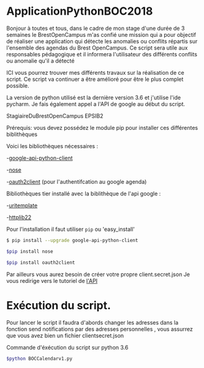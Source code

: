 # ApplicationPythonBOC2018

Bonjour  à toutes et tous, dans le cadre de mon stage d'une durée de 3 semaines le BrestOpenCampus  m'as confié une mission qui a pour objectif  de  réaliser une application  qui  détecte les anomalies ou conflits  répartis  sur l'ensemble des  agendas du Brest OpenCampus. Ce script sera utile aux responsables  pédagogique  et il informera l'utilisateur des  différents conflits ou anomalie qu'il a détecté 

ICI vous pourrez trouver mes différents  travaux sur la réalisation de ce script.  Ce script va continuer a être amélioré pour être le plus complet possible.  

La version de python utilisé est la dernière version 3.6 et j'utilise l'ide pycharm. Je fais également appel a l'API  de google au début du script.


StagiaireDuBrestOpenCampus EPSIB2

Prérequis: vous devez possédez le module pip pour installer ces différentes biblithèques 

Voici les bibliothèques nécessaires  :
  
  
-[google-api-python-client](https://github.com/google/google-api-python-client)

-[nose](https://github.com/nose-devs/nose)

-[oauth2client](https://github.com/google/oauth2client) (pour l'authentifcation au google agenda)
			     
          
Bibliothèques tier installé avec la biblithèque de l'api google :

-[uritemplate](https://github.com/python-hyper/uritemplate) 

-[httplib22](https://github.com/python-hyper/uritemplate)


 Pour l'installation il faut utiliser  `pip` ou 'easy_install' 
```bash
$ pip install --upgrade google-api-python-client
```

```bash
$pip install nose
```

```bash
$pip install oauth2client
```


Par ailleurs vous aurez besoin de créer votre propre client.secret.json 
Je vous redirige vers  le tutoriel de [l'API](https://developers.google.com/calendar/quickstart/python)

# Exécution du script.

Pour lancer le script il faudra d'abords changer les adresses dans la fonction send notifications  par des adresses personnelles , vous assurrez que vous avez bien un fichier clientsecret.json

Commande d'éxécution du script sur python 3.6
```bash 
$python BOCCalendarv1.py 
````
